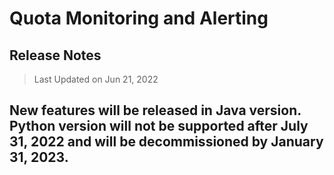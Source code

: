 # Quota Monitoring and Alerting

## Release Notes
> Last Updated on Jun 21, 2022

## New features will be released in Java version. Python version will not be supported after July 31, 2022 and will be decommissioned by January 31, 2023. 

